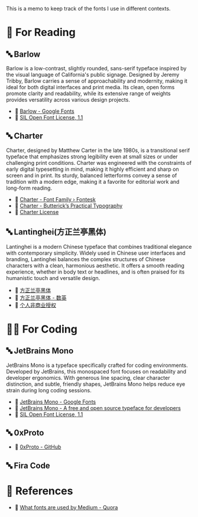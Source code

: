This is a memo to keep track of the fonts I use in different contexts.

# 📖 For Reading

## 🔤 Barlow

Barlow is a low-contrast, slightly rounded, sans-serif typeface inspired by the visual language of California's public signage. Designed by Jeremy Tribby, Barlow carries a sense of approachability and modernity, making it ideal for both digital interfaces and print media. Its clean, open forms promote clarity and readability, while its extensive range of weights provides versatility across various design projects.

- 🔗 [Barlow - Google Fonts](https://fonts.google.com/)
- 📝 [SIL Open Font License, 1.1](./LICENSE-Barlow)

## 🔤 Charter

Charter, designed by Matthew Carter in the late 1980s, is a transitional serif typeface that emphasizes strong legibility even at small sizes or under challenging print conditions. Charter was engineered with the constraints of early digital typesetting in mind, making it highly efficient and sharp on screen and in print. Its sturdy, balanced letterforms convey a sense of tradition with a modern edge, making it a favorite for editorial work and long-form reading.

- 🔗 [Charter - Font Family › Fontesk](https://fontesk.com/charter-typeface/)
- 🔗 [Charter - Butterick’s Practical Typography](https://practicaltypography.com/charter.html)
- 📝 [Charter License](./LICENSE-Charter)

## 🔤 Lantinghei(方正兰亭黑体)

Lantinghei is a modern Chinese typeface that combines traditional elegance with contemporary simplicity. Widely used in Chinese user interfaces and branding, Lantinghei balances the complex structures of Chinese characters with a clean, harmonious aesthetic. It offers a smooth reading experience, whether in body text or headlines, and is often praised for its humanistic touch and versatile design.

- 🔗 [方正兰亭黑体](https://www.foundertype.com/index.php/FontInfo/index/id/216)
- 🔗 [方正兰亭黑体 - 数英](https://www.digitaling.com/articles/17129.html)
- 📝 [个人非商业授权](./LICENSE-Lantinghei)


# 👨‍💻 For Coding

## 🔤 JetBrains Mono

JetBrains Mono is a typeface specifically crafted for coding environments. Developed by JetBrains, this monospaced font focuses on readability and developer ergonomics. With generous line spacing, clear character distinction, and subtle, friendly shapes, JetBrains Mono helps reduce eye strain during long coding sessions.

- 🔗 [JetBrains Mono - Google Fonts](https://fonts.google.com/)
- 🔗 [JetBrains Mono - A free and open source typeface for developers](https://www.jetbrains.com/lp/mono/)
- 📝 [SIL Open Font License, 1.1](./LICENSE-JetBrains-Mono)

## 🔤 0xProto

- 🔗 [0xProto - GitHub](https://github.com/0xType/0xProto)

## 🔤 Fira Code

# 📑 References

- 🔗 [What fonts are used by Medium - Quora](https://www.quora.com/What-fonts-are-used-by-Medium)